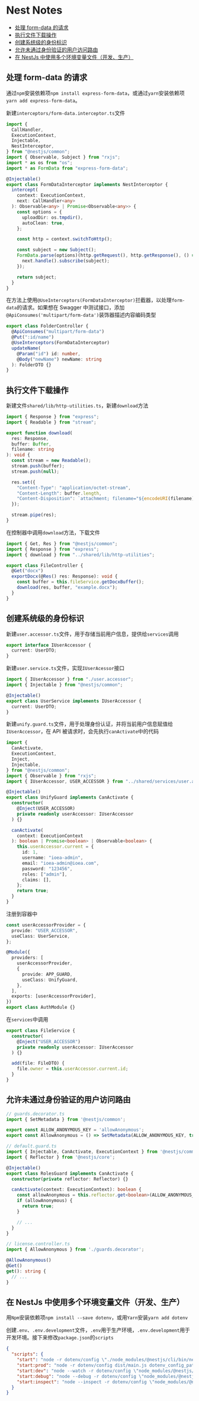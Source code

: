 # Nest Notes

- [处理 form-data 的请求](#处理-form-data-的请求)
- [执行文件下载操作](#接口执行文件下载操作)
- [创建系统级的身份标识](#创建系统级的身份标识)
- [允许未通过身份验证的用户访问路由](#允许未通过身份验证的用户访问路由)
- [在 NestJs 中使用多个环境变量文件（开发、生产）](#在-nestjs-中使用多个环境变量文件（开发、生产）)

## 处理 form-data 的请求

通过`npm`安装依赖项`npm install express-form-data`，或通过`yarn`安装依赖项`yarn add express-form-data`。

新建`interceptors/form-data.interceptor.ts`文件

```typescript
import {
  CallHandler,
  ExecutionContext,
  Injectable,
  NestInterceptor,
} from "@nestjs/common";
import { Observable, Subject } from "rxjs";
import * as os from "os";
import * as FormData from "express-form-data";

@Injectable()
export class FormDataInterceptor implements NestInterceptor {
  intercept(
    context: ExecutionContext,
    next: CallHandler<any>
  ): Observable<any> | Promise<Observable<any>> {
    const options = {
      uploadDir: os.tmpdir(),
      autoClean: true,
    };

    const http = context.switchToHttp();

    const subject = new Subject();
    FormData.parse(options)(http.getRequest(), http.getResponse(), () => {
      next.handle().subscribe(subject);
    });

    return subject;
  }
}
```

在方法上使用`@UseInterceptors(FormDataInterceptor)`拦截器，以处理`form-data`的请求。如果想在 Swagger 中测试接口，添加`@ApiConsumes('multipart/form-data')`装饰器描述内容编码类型

```typescript
export class FolderController {
  @ApiConsumes("multipart/form-data")
  @Put(":id/name")
  @UseInterceptors(FormDataInterceptor)
  updateName(
    @Param("id") id: number,
    @Body("newName") newName: string
  ): FolderDTO {}
}
```

## 执行文件下载操作

新建文件`shared/lib/http-utilities.ts`，新建`download`方法

```typescript
import { Response } from "express";
import { Readable } from "stream";

export function download(
  res: Response,
  buffer: Buffer,
  filename: string
): void {
  const stream = new Readable();
  stream.push(buffer);
  stream.push(null);

  res.set({
    "Content-Type": "application/octet-stream",
    "Content-Length": buffer.length,
    "Content-Disposition": `attachment; filename="${encodeURI(filename)}"`, // 指定下载的文件名称
  });

  stream.pipe(res);
}
```

在控制器中调用`download`方法，下载文件

```typescript
import { Get, Res } from "@nestjs/common";
import { Response } from "express";
import { download } from "../shared/lib/http-utilities";

export class FileController {
  @Get("docx")
  exportDocx(@Res() res: Response): void {
    const buffer = this.fileService.getDocxBuffer();
    download(res, buffer, "example.docx");
  }
}
```

## 创建系统级的身份标识

新建`user.accessor.ts`文件，用于存储当前用户信息，提供给`services`调用

```typescript
export interface IUserAccessor {
  current: UserDTO;
}
```

新建`user.service.ts`文件，实现`IUserAcessor`接口

```typescript
import { IUserAccessor } from "./user.accessor";
import { Injectable } from "@nestjs/common";

@Injectable()
export class UserService implements IUserAccessor {
  current: UserDTO;
}
```

新建`unify.guard.ts`文件，用于处理身份认证，并将当前用户信息赋值给`IUserAccessor`，在 API 被请求时，会先执行`canActivate`中的代码

```typescript
import {
  CanActivate,
  ExecutionContext,
  Inject,
  Injectable,
} from "@nestjs/common";
import { Observable } from "rxjs";
import { IUserAccessor, USER_ACCESSOR } from "../shared/services/user.accessor";

@Injectable()
export class UnifyGuard implements CanActivate {
  constructor(
    @Inject(USER_ACCESSOR)
    private readonly userAccessor: IUserAccessor
  ) {}

  canActivate(
    context: ExecutionContext
  ): boolean | Promise<boolean> | Observable<boolean> {
    this.userAccessor.current = {
      id: 1,
      username: "ioea-admin",
      email: "ioea-admin@ioea.com",
      password: "123456",
      roles: ["admin"],
      claims: [],
    };
    return true;
  }
}
```

注册到容器中

```typescript
const userAccessorProvider = {
  provide: "USER_ACCESSOR",
  useClass: UserService,
};

@Module({
  providers: [
    userAccessorProvider,
    {
      provide: APP_GUARD,
      useClass: UnifyGuard,
    },
  ],
  exports: [userAccessorProvider],
})
export class AuthModule {}
```

在`services`中调用

```typescript
export class FileService {
  constructor(
    @Inject("USER_ACCESSOR")
    private readonly userAccessor: IUserAccessor
  ) {}

  add(file: FileDTO) {
    file.owner = this.userAccessor.current.id;
  }
}
```

## 允许未通过身份验证的用户访问路由

```ts
// guards.decorator.ts
import { SetMetadata } from '@nestjs/common';

export const ALLOW_ANONYMOUS_KEY = 'allowAnonymous';
export const AllowAnonymous = () => SetMetadata(ALLOW_ANONYMOUS_KEY, true);

// default.guard.ts
import { Injectable, CanActivate, ExecutionContext } from '@nestjs/common';
import { Reflector } from '@nestjs/core';

@Injectable()
export class RolesGuard implements CanActivate {
  constructor(private reflector: Reflector) {}

  canActivate(context: ExecutionContext): boolean {
    const allowAnonymous = this.reflector.get<boolean>(ALLOW_ANONYMOUS_KEY, context.getHandler());
    if (allowAnonymous) {
      return true;
    }

    // ...
  }
}

// license.controller.ts
import { AllowAnonymous } from './guards.decorator';

@AllowAnonymous()
@Get()
get(): string {
  // ...
}
```

## 在 NestJs 中使用多个环境变量文件（开发、生产）

用`Npm`安装依赖项`npm install --save dotenv`，或用`Yarn`安装`yarn add dotenv`

创建`.env`、`.env.development`文件，`.env`用于生产环境，`.env.development`用于开发环境。接下来修改`package.json`的`scripts`

```json
{
  "scripts": {
    "start": "node -r dotenv/config \"./node_modules/@nestjs/cli/bin/nest.js\" start dotenv_config_path=.env.development",
    "start:prod": "node -r dotenv/config dist/main.js dotenv_config_path=.env",
	"start:dev": "node --watch -r dotenv/config \"node_modules/@nestjs/cli/bin/nest.js\" start dotenv_config_path=.env.development",
	"start:debug": "node --debug -r dotenv/config \"node_modules/@nestjs/cli/bin/nest.js\" start dotenv_config_path=.env",
	"start:inspect": "node --inspect -r dotenv/config \"node_modules/@nestjs/cli/bin/nest.js\" start dotenv_config_path=.env"
  }
}
```
